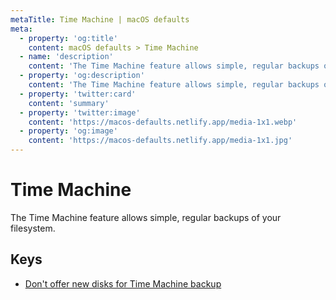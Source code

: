 ```yaml
---
metaTitle: Time Machine | macOS defaults
meta:
  - property: 'og:title'
    content: macOS defaults > Time Machine
  - name: 'description'
    content: 'The Time Machine feature allows simple, regular backups of your filesystem.'
  - property: 'og:description'
    content: 'The Time Machine feature allows simple, regular backups of your filesystem.'
  - property: 'twitter:card'
    content: 'summary'
  - property: 'twitter:image'
    content: 'https://macos-defaults.netlify.app/media-1x1.webp'
  - property: 'og:image'
    content: 'https://macos-defaults.netlify.app/media-1x1.jpg'
---
```


# Time Machine

The Time Machine feature allows simple, regular backups of your filesystem.

## Keys

- [Don&#x27;t offer new disks for Time Machine backup](./donotoffernewdisksforbackup.html)

